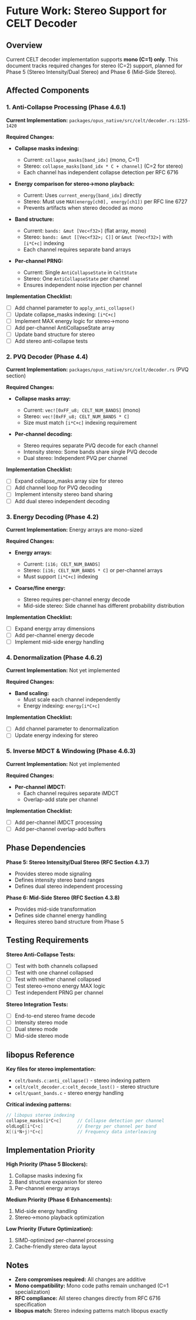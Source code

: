 # Future Work: Stereo Support for CELT Decoder

## Overview

Current CELT decoder implementation supports **mono (C=1) only**. This document tracks required changes for stereo (C=2) support, planned for Phase 5 (Stereo Intensity/Dual Stereo) and Phase 6 (Mid-Side Stereo).

## Affected Components

### 1. Anti-Collapse Processing (Phase 4.6.1)

**Current Implementation:** `packages/opus_native/src/celt/decoder.rs:1255-1420`

**Required Changes:**

* **Collapse masks indexing:**
  * Current: `collapse_masks[band_idx]` (mono, C=1)
  * Stereo: `collapse_masks[band_idx * C + channel]` (C=2 for stereo)
  * Each channel has independent collapse detection per RFC 6716

* **Energy comparison for stereo→mono playback:**
  * Current: Uses `current_energy[band_idx]` directly
  * Stereo: Must use `MAX(energy[ch0], energy[ch1])` per RFC line 6727
  * Prevents artifacts when stereo decoded as mono

* **Band structure:**
  * Current: `bands: &mut [Vec<f32>]` (flat array, mono)
  * Stereo: `bands: &mut [[Vec<f32>; C]]` or `&mut [Vec<f32>]` with `[i*C+c]` indexing
  * Each channel requires separate band arrays

* **Per-channel PRNG:**
  * Current: Single `AntiCollapseState` in `CeltState`
  * Stereo: One `AntiCollapseState` per channel
  * Ensures independent noise injection per channel

**Implementation Checklist:**
- [ ] Add channel parameter to `apply_anti_collapse()`
- [ ] Update collapse_masks indexing: `[i*C+c]`
- [ ] Implement MAX energy logic for stereo→mono
- [ ] Add per-channel AntiCollapseState array
- [ ] Update band structure for stereo
- [ ] Add stereo anti-collapse tests

### 2. PVQ Decoder (Phase 4.4)

**Current Implementation:** `packages/opus_native/src/celt/decoder.rs` (PVQ section)

**Required Changes:**

* **Collapse masks array:**
  * Current: `vec![0xFF_u8; CELT_NUM_BANDS]` (mono)
  * Stereo: `vec![0xFF_u8; CELT_NUM_BANDS * C]`
  * Size must match `[i*C+c]` indexing requirement

* **Per-channel decoding:**
  * Stereo requires separate PVQ decode for each channel
  * Intensity stereo: Some bands share single PVQ decode
  * Dual stereo: Independent PVQ per channel

**Implementation Checklist:**
- [ ] Expand collapse_masks array size for stereo
- [ ] Add channel loop for PVQ decoding
- [ ] Implement intensity stereo band sharing
- [ ] Add dual stereo independent decoding

### 3. Energy Decoding (Phase 4.2)

**Current Implementation:** Energy arrays are mono-sized

**Required Changes:**

* **Energy arrays:**
  * Current: `[i16; CELT_NUM_BANDS]`
  * Stereo: `[i16; CELT_NUM_BANDS * C]` or per-channel arrays
  * Must support `[i*C+c]` indexing

* **Coarse/fine energy:**
  * Stereo requires per-channel energy decode
  * Mid-side stereo: Side channel has different probability distribution

**Implementation Checklist:**
- [ ] Expand energy array dimensions
- [ ] Add per-channel energy decode
- [ ] Implement mid-side energy handling

### 4. Denormalization (Phase 4.6.2)

**Current Implementation:** Not yet implemented

**Required Changes:**

* **Band scaling:**
  * Must scale each channel independently
  * Energy indexing: `energy[i*C+c]`

**Implementation Checklist:**
- [ ] Add channel parameter to denormalization
- [ ] Update energy indexing for stereo

### 5. Inverse MDCT & Windowing (Phase 4.6.3)

**Current Implementation:** Not yet implemented

**Required Changes:**

* **Per-channel iMDCT:**
  * Each channel requires separate iMDCT
  * Overlap-add state per channel

**Implementation Checklist:**
- [ ] Add per-channel iMDCT processing
- [ ] Add per-channel overlap-add buffers

## Phase Dependencies

**Phase 5: Stereo Intensity/Dual Stereo (RFC Section 4.3.7)**
- Provides stereo mode signaling
- Defines intensity stereo band ranges
- Defines dual stereo independent processing

**Phase 6: Mid-Side Stereo (RFC Section 4.3.8)**
- Provides mid-side transformation
- Defines side channel energy handling
- Requires stereo band structure from Phase 5

## Testing Requirements

**Stereo Anti-Collapse Tests:**
- [ ] Test with both channels collapsed
- [ ] Test with one channel collapsed
- [ ] Test with neither channel collapsed
- [ ] Test stereo→mono energy MAX logic
- [ ] Test independent PRNG per channel

**Stereo Integration Tests:**
- [ ] End-to-end stereo frame decode
- [ ] Intensity stereo mode
- [ ] Dual stereo mode
- [ ] Mid-side stereo mode

## libopus Reference

**Key files for stereo implementation:**
* `celt/bands.c:anti_collapse()` - stereo indexing pattern
* `celt/celt_decoder.c:celt_decode_lost()` - stereo structure
* `celt/quant_bands.c` - stereo energy handling

**Critical indexing patterns:**
```c
// libopus stereo indexing
collapse_masks[i*C+c]      // Collapse detection per channel
oldLogE[i*C+c]             // Energy per channel per band
X[(i*N+j)*C+c]             // Frequency data interleaving
```

## Implementation Priority

**High Priority (Phase 5 Blockers):**
1. Collapse masks indexing fix
2. Band structure expansion for stereo
3. Per-channel energy arrays

**Medium Priority (Phase 6 Enhancements):**
1. Mid-side energy handling
2. Stereo→mono playback optimization

**Low Priority (Future Optimization):**
1. SIMD-optimized per-channel processing
2. Cache-friendly stereo data layout

## Notes

* **Zero compromises required:** All changes are additive
* **Mono compatibility:** Mono code paths remain unchanged (C=1 specialization)
* **RFC compliance:** All stereo changes directly from RFC 6716 specification
* **libopus match:** Stereo indexing patterns match libopus exactly
